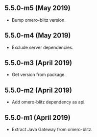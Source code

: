 5.5.0-m5 (May 2019)
-------------------

- Bump omero-blitz version.

5.5.0-m4 (May 2019)
-------------------

- Exclude server dependencies.

5.5.0-m3 (April 2019)
---------------------

- Get version from package.

5.5.0-m2 (April 2019)
---------------------

- Add omero-blitz dependency as api.

5.5.0-m1 (April 2019)
------------------------

- Extract Java Gateway from omero-blitz.
